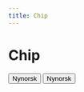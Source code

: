 ```yaml
---
title: Chip
---
```


# Chip

<Story>
<button type="button" aria-pressed="false" class="ds-focus ds-chip--button ds-chip--md">
  <span class="ds-paragraph ds-paragraph--md ds-line-height--sm ds-chip__label">
    <span>Nynorsk</span>
  </span>
</button>

<button type="button" aria-pressed="false" class="ds-chip">
  Nynorsk
</button>
</Story>
